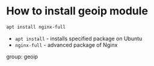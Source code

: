 # How to install geoip module

```bash
apt install nginx-full
```

- `apt install` - installs specified package on Ubuntu
- `nginx-full` - advanced package of Nginx

group: geoip


